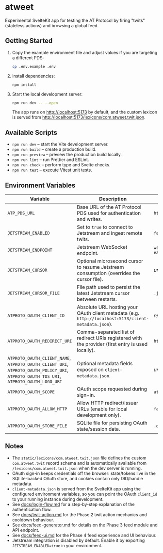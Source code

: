 # atweet

Experimental SvelteKit app for testing the AT Protocol by firing "twits" (stateless actions) and browsing a global feed.

## Getting Started

1. Copy the example environment file and adjust values if you are targeting a different PDS:
   ```sh
   cp .env.example .env
   ```
2. Install dependencies:
   ```sh
   npm install
   ```
3. Start the local development server:
   ```sh
   npm run dev -- --open
   ```
   The app runs on <http://localhost:5173> by default, and the custom lexicon is served from <http://localhost:5173/lexicons/com.atweet.twit.json>.

## Available Scripts

- `npm run dev` – start the Vite development server.
- `npm run build` – create a production build.
- `npm run preview` – preview the production build locally.
- `npm run lint` – run Prettier and ESLint.
- `npm run check` – perform type and Svelte checks.
- `npm run test` – execute Vitest unit tests.

## Environment Variables

| Variable                | Description                                                                                  | Default                                            |
|-------------------------|----------------------------------------------------------------------------------------------|----------------------------------------------------|
| `ATP_PDS_URL`           | Base URL of the AT Protocol PDS used for authentication and writes.                          | `https://bsky.social`                              |
| `JETSTREAM_ENABLED`     | Set to `true` to connect to Jetstream and ingest remote twits.                               | `false`                                            |
| `JETSTREAM_ENDPOINT`    | Jetstream WebSocket endpoint.                                                                | `wss://jetstream1.us-east.bsky.network/subscribe`  |
| `JETSTREAM_CURSOR`      | Optional microsecond cursor to resume Jetstream consumption (overrides the cursor file).     | _unset_                                            |
| `JETSTREAM_CURSOR_FILE` | File path used to persist the latest Jetstream cursor between restarts.                      | `.jetstream-cursor`                                |
| `ATPROTO_OAUTH_CLIENT_ID` | Absolute URL hosting your OAuth client metadata (e.g. `http://localhost:5173/client-metadata.json`). | _required_ |
| `ATPROTO_OAUTH_REDIRECT_URI` | Comma-separated list of redirect URIs registered with the provider (first entry is used locally). | `http://localhost:5173/auth/callback` |
| `ATPROTO_OAUTH_CLIENT_NAME`, `ATPROTO_OAUTH_CLIENT_URI`, `ATPROTO_OAUTH_POLICY_URI`, `ATPROTO_OAUTH_TOS_URI`, `ATPROTO_OAUTH_LOGO_URI` | Optional metadata fields exposed on `client-metadata.json`. | _unset_ |
| `ATPROTO_OAUTH_SCOPE`   | OAuth scope requested during sign-in.                                                        | `atproto transition:generic`                       |
| `ATPROTO_OAUTH_ALLOW_HTTP` | Allow HTTP redirect/issuer URLs (enable for local development only).                     | `false`                                            |
| `ATPROTO_OAUTH_STORE_FILE` | SQLite file for persisting OAuth state/session data.                                      | `.data/oauth-store.sqlite`                         |

## Notes

- The `static/lexicons/com.atweet.twit.json` file defines the custom `com.atweet.twit` record schema and is automatically available from `/lexicons/com.atweet.twit.json` when the dev server is running.
- OAuth sign-in keeps credentials off the browser: state/tokens live in the SQLite-backed OAuth store, and cookies contain only DID/handle metadata.
- `client-metadata.json` is served from the SvelteKit app using the configured environment variables, so you can point the OAuth `client_id` to your running instance during development.
- See [docs/login-flow.md](docs/login-flow.md) for a step-by-step explanation of the authentication flow.
- See [docs/twit-action.md](docs/twit-action.md) for the Phase 2 twit action mechanics and cooldown behaviour.
- See [docs/feed-generator.md](docs/feed-generator.md) for details on the Phase 3 feed module and API endpoint.
- See [docs/feed-ui.md](docs/feed-ui.md) for the Phase 4 feed experience and UI behaviour.
- Jetstream integration is disabled by default. Enable it by exporting `JETSTREAM_ENABLED=true` in your environment.
